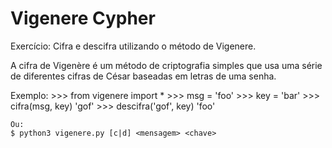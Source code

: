 # Vigenere Cypher

Exercício: Cifra e descifra utilizando o método de Vigenere.

A cifra de Vigenère é um método de criptografia simples que usa uma série de diferentes cifras de César baseadas em letras de uma senha.

Exemplo:
	>>> from vigenere import *
	>>> msg = 'foo'
	>>> key = 'bar'
	>>> cifra(msg, key)
	'gof'
	>>> descifra('gof', key)
	'foo'

	Ou: 
	$ python3 vigenere.py [c|d] <mensagem> <chave>